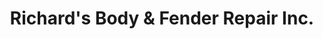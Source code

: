 ---
title: "Richard's Body & Fender Repair Inc."
url: /towson/richards-body-und-fender-repair-inc/
shop: Autowerkstatt
---